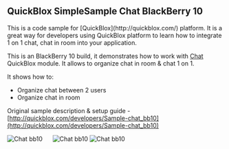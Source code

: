 <h2> QuickBlox SimpleSample Chat BlackBerry 10</h2>
This is a code sample for [QuickBlox](http://quickblox.com/) platform. It is a great way for developers using QuickBlox platform to learn how to integrate 1 on 1 chat, chat in room into your application.

This is an BlackBerry 10 build, it demonstrates how to work with [Chat](http://quickblox.com/developers/Chat) QuickBlox module.
It allows to organize chat in room & chat 1 on 1.

It shows how to:
<ul>
<li> Organize chat between 2 users</li>
<li> Organize chat in room </li>
</ul>

Original sample description & setup guide - [http://quickblox.com/developers/Sample-chat_bb10](http://quickblox.com/developers/Sample-chat_bb10)

![Chat bb10](http://files.quickblox.com/qbchat_bb10_1.PNG) &nbsp;&nbsp;&nbsp;&nbsp; ![Chat bb10](http://files.quickblox.com/qbchat_bb10_2.PNG)
![Chat bb10](http://files.quickblox.com/qbchat_bb10_3.PNG)